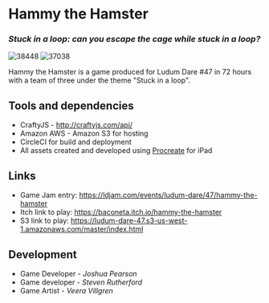 # Hammy the Hamster
### _Stuck in a loop: can you escape the cage while stuck in a loop?_

![38448](https://user-images.githubusercontent.com/36744690/162605167-424a8131-a8c6-4221-af62-fdac75f52c3c.png)
![37038](https://user-images.githubusercontent.com/36744690/162605174-8ff22d57-7f8e-406c-9e9b-832ad3dfa37e.png)

Hammy the Hamster is a game produced for Ludum Dare #47 in 72 hours with a team of three under the theme "Stuck in a loop".

## Tools and dependencies
- CraftyJS - http://craftyjs.com/api/
- Amazon AWS - Amazon S3 for hosting
- CircleCI for build and deployment
- All assets created and developed using [Procreate](https://apps.apple.com/us/app/procreate/id425073498) for iPad 

## Links
- Game Jam entry: https://ldjam.com/events/ludum-dare/47/hammy-the-hamster
- Itch link to play: https://baconeta.itch.io/hammy-the-hamster
- S3 link to play: https://ludum-dare-47.s3-us-west-1.amazonaws.com/master/index.html

## Development
 - Game Developer - _Joshua Pearson_
 - Game developer - _Steven Rutherford_
 - Game Artist - _Veera Villgren_
 

